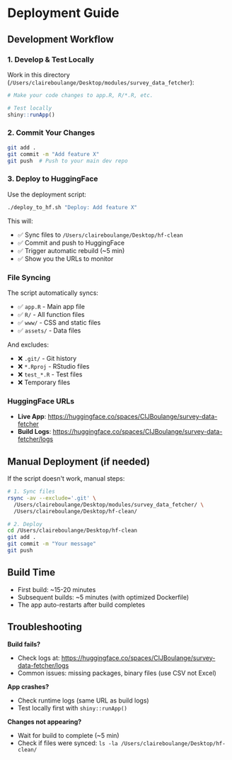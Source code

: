 # Deployment Guide

## Development Workflow

### 1. Develop & Test Locally

Work in this directory (`/Users/claireboulange/Desktop/modules/survey_data_fetcher`):

```r
# Make your code changes to app.R, R/*.R, etc.

# Test locally
shiny::runApp()
```

### 2. Commit Your Changes

```bash
git add .
git commit -m "Add feature X"
git push  # Push to your main dev repo
```

### 3. Deploy to HuggingFace

Use the deployment script:

```bash
./deploy_to_hf.sh "Deploy: Add feature X"
```

This will:
- ✅ Sync files to `/Users/claireboulange/Desktop/hf-clean`
- ✅ Commit and push to HuggingFace
- ✅ Trigger automatic rebuild (~5 min)
- ✅ Show you the URLs to monitor

### File Syncing

The script automatically syncs:
- ✅ `app.R` - Main app file
- ✅ `R/` - All function files
- ✅ `www/` - CSS and static files
- ✅ `assets/` - Data files

And excludes:
- ❌ `.git/` - Git history
- ❌ `*.Rproj` - RStudio files
- ❌ `test_*.R` - Test files
- ❌ Temporary files

### HuggingFace URLs

- **Live App**: https://huggingface.co/spaces/CIJBoulange/survey-data-fetcher
- **Build Logs**: https://huggingface.co/spaces/CIJBoulange/survey-data-fetcher/logs

## Manual Deployment (if needed)

If the script doesn't work, manual steps:

```bash
# 1. Sync files
rsync -av --exclude='.git' \
  /Users/claireboulange/Desktop/modules/survey_data_fetcher/ \
  /Users/claireboulange/Desktop/hf-clean/

# 2. Deploy
cd /Users/claireboulange/Desktop/hf-clean
git add .
git commit -m "Your message"
git push
```

## Build Time

- First build: ~15-20 minutes
- Subsequent builds: ~5 minutes (with optimized Dockerfile)
- The app auto-restarts after build completes

## Troubleshooting

**Build fails?**
- Check logs at: https://huggingface.co/spaces/CIJBoulange/survey-data-fetcher/logs
- Common issues: missing packages, binary files (use CSV not Excel)

**App crashes?**
- Check runtime logs (same URL as build logs)
- Test locally first with `shiny::runApp()`

**Changes not appearing?**
- Wait for build to complete (~5 min)
- Check if files were synced: `ls -la /Users/claireboulange/Desktop/hf-clean/`
